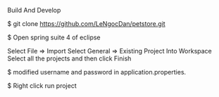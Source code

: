 Build And Develop

$ git clone https://github.com/LeNgocDan/petstore.git 

$ Open spring suite 4 of eclipse

Select File => Import Select General => Existing Project Into Workspace Select all the projects and then click Finish

$ modified username and password in application.properties.

$ Right click run project
